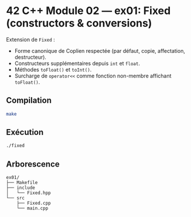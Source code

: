 # 42 C++ Module 02 — ex01: Fixed (constructors & conversions)

Extension de `Fixed` :
- Forme canonique de Coplien respectée (par défaut, copie, affectation, destructeur).
- Constructeurs supplémentaires depuis `int` et `float`.
- Méthodes `toFloat()` et `toInt()`.
- Surcharge de `operator<<` comme fonction non-membre affichant `toFloat()`.

## Compilation
```bash
make
```

## Exécution
```bash
./fixed
```

## Arborescence
```
ex01/
├── Makefile
├── include
│   └── Fixed.hpp
└── src
    ├── Fixed.cpp
    └── main.cpp
```
